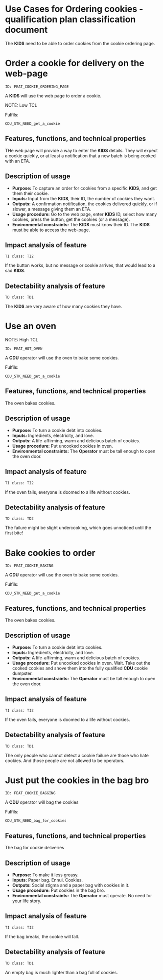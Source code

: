 # Use Cases for Ordering cookies - qualification plan classification document

<!-- toc -->

The **KIDS** need to be able to order cookies from the cookie ordering page.

# Order a cookie for delivery on the web-page

    ID: FEAT_COOKIE_ORDERING_PAGE

A **KIDS** will use the web page to order a cookie.

NOTE: Low TCL

Fulfils:

    CDU_STK_NEED_get_a_cookie

## Features, functions, and technical properties

THe web page will provide a way to enter the **KIDS** details.
They will expect a cookie quickly, or at least a notification that a new batch
is being cooked with an ETA.


## Description of usage

- **Purpose:**
    To capture an order for cookies from a specific **KIDS**, and get them their cookie.
- **Inputs:**
    Input from the **KIDS**, their ID, the number of cookies they want.
- **Outputs:**
    A confirmation notification, the cookies delivered quickly, or if slower, a
    message giving them an ETA.
- **Usage procedure:**
    Go to the web page,
    enter **KIDS** ID,
    select how many cookies,
    press the button,
    get the cookies (or a message).
- **Environmental constraints:**
    The **KIDS** must know their ID.
    The **KIDS** must be able to access the web-page.

## Impact analysis of feature

    TI class: TI2

If the button works, but no message or cookie arrives,
that would lead to a sad **KIDS**.

## Detectability analysis of feature

    TD class: TD1

The **KIDS** are very aware of how many cookies they have.


# Use an oven

NOTE: High TCL

    ID: FEAT_HOT_OVEN

A **CDU** operator will use the oven to bake some cookies.

Fulfils:

    CDU_STK_NEED_get_a_cookie

## Features, functions, and technical properties

The oven bakes cookies.

## Description of usage

- **Purpose:** To turn a cookie debt into cookies.
- **Inputs:** Ingredients, electricity, and love.
- **Outputs:** A life-affirming, warm and delicious batch of cookies.
- **Usage procedure:** Put uncooked cookies in oven.
- **Environmental constraints:** The **Operator** must be tall enough to open the oven door.

## Impact analysis of feature

    TI class: TI2

If the oven fails, everyone is doomed to a life without cookies.

## Detectability analysis of feature

    TD class: TD2

The failure might be slight undercooking, which goes unnoticed until the first bite!


# Bake cookies to order

    ID: FEAT_COOKIE_BAKING

A **CDU** operator will use the oven to bake some cookies.

Fulfils:

    CDU_STK_NEED_get_a_cookie

## Features, functions, and technical properties

The oven bakes cookies.

## Description of usage

- **Purpose:**
    To turn a cookie debt into cookies.
- **Inputs:**
    Ingredients, electricity, and love.
- **Outputs:**
    A life-affirming, warm and delicious batch of cookies.
- **Usage procedure:**
    Put uncooked cookies in oven.
    Wait.
    Take out the cooked cookies and shove them into the fully qualified **CDU** cookie dumpster.
- **Environmental constraints:**
    The **Operator** must be tall enough to open the oven door.

## Impact analysis of feature

    TI class: TI2

If the oven fails, everyone is doomed to a life without cookies.

## Detectability analysis of feature

    TD class: TD1

The only people who cannot detect a cookie failure are those who hate cookies.
And those people are not allowed to be operators.


# Just put the cookies in the bag bro

    ID: FEAT_COOKIE_BAGGING

A **CDU** operator will bag the cookies

Fulfils:

    CDU_STK_NEED_bag_for_cookies

## Features, functions, and technical properties

The bag for cookie deliveries

## Description of usage

- **Purpose:**
    To make it less greasy.
- **Inputs:**
    Paper bag. Ennui. Cookies.
- **Outputs:**
    Social stigma and a paper bag with cookies in it.
- **Usage procedure:**
    Put cookies in the bag bro.
- **Environmental constraints:**
    The **Operator** must operate. No need for your life story.

## Impact analysis of feature

    TI class: TI2

If the bag breaks, the cookie will fall.

## Detectability analysis of feature

    TD class: TD1

An empty bag is much lighter than a bag full of cookies.
